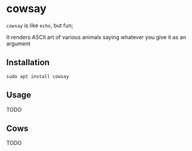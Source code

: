 # cowsay

`cowsay` is like `echo`, but fun;

It renders ASCII art of various animals saying whatever you give it as an argument

## Installation

```shell
sudo apt install cowsay
```

## Usage

TODO

## Cows

TODO
